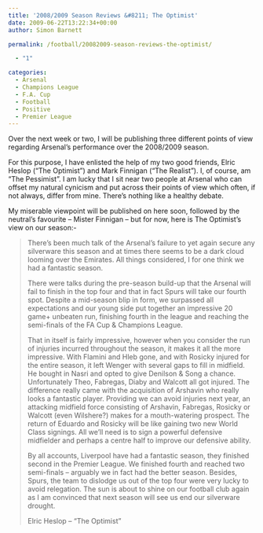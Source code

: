 ```yaml
---
title: '2008/2009 Season Reviews &#8211; The Optimist'
date: 2009-06-22T13:22:34+00:00
author: Simon Barnett

permalink: /football/20082009-season-reviews-the-optimist/

  - "1"

categories:
  - Arsenal
  - Champions League
  - F.A. Cup
  - Football
  - Positive
  - Premier League
---
```

Over the next week or two, I will be publishing three different points of view regarding Arsenal&#8217;s performance over the 2008/2009 season.

For this purpose, I have enlisted the help of my two good friends, Elric Heslop (&#8220;The Optimist&#8221;) and Mark Finnigan (&#8220;The Realist&#8221;). I, of course, am &#8220;The Pessimist&#8221;. I am lucky that I sit near two people at Arsenal who can offset my natural cynicism and put across their points of view which often, if not always, differ from mine. There&#8217;s nothing like a healthy debate.

My miserable viewpoint will be published on here soon, followed by the neutral&#8217;s favourite &#8211; Mister Finnigan &#8211; but for now, here is The Optimist&#8217;s view on our season:-

> There’s been much talk of the Arsenal’s failure to yet again secure any silverware this season and at times there seems to be a dark cloud looming over the Emirates. All things considered, I for one think we had a fantastic season.
> 
> There were talks during the pre-season build-up that the Arsenal will fail to finish in the top four and that in fact Spurs will take our fourth spot. Despite a mid-season blip in form, we surpassed all expectations and our young side put together an impressive 20 game+ unbeaten run, finishing fourth in the league and reaching the semi-finals of the FA Cup & Champions League.
> 
> That in itself is fairly impressive, however when you consider the run of injuries incurred throughout the season, it makes it all the more impressive. With Flamini and Hleb gone, and with Rosicky injured for the entire season, it left Wenger with several gaps to fill in midfield. He bought in Nasri and opted to give Denilson & Song a chance. Unfortunately Theo, Fabregas, Diaby and Walcott all got injured. The difference really came with the acquisition of Arshavin who really looks a fantastic player. Providing we can avoid injuries next year, an attacking midfield force consisting of Arshavin, Fabregas, Rosicky or Walcott (even Wilshere?) makes for a mouth-watering prospect. The return of Eduardo and Rosicky will be like gaining two new World Class signings. All we’ll need is to sign a powerful defensive midfielder and perhaps a centre half to improve our defensive ability.
> 
> By all accounts, Liverpool have had a fantastic season, they finished second in the Premier League. We finished fourth and reached two semi-finals &#8211; arguably we in fact had the better season. Besides, Spurs, the team to dislodge us out of the top four were very lucky to avoid relegation. The sun is about to shine on our football club again as I am convinced that next season will see us end our silverware drought.
> 
> Elric Heslop &#8211; &#8220;The Optimist&#8221;
